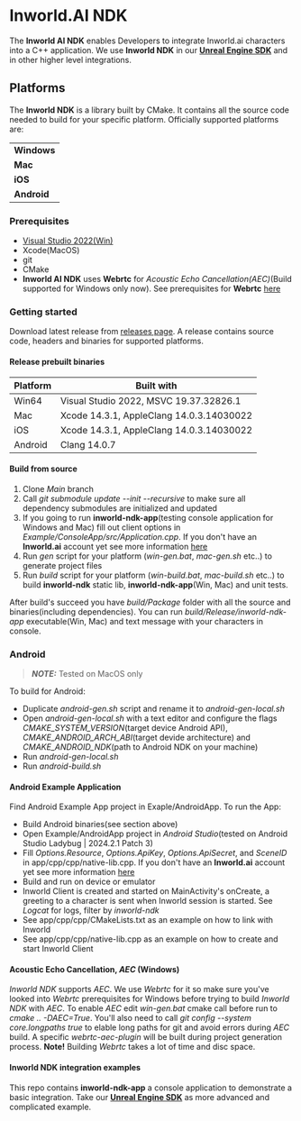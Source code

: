 # Inworld.AI NDK

The **Inworld AI NDK** enables Developers to integrate Inworld.ai characters into a C++ application. We use **Inworld NDK** in our [**Unreal Engine SDK**](https://docs.inworld.ai/docs/tutorial-integrations/unreal-engine/) and in other higher level integrations. 

## Platforms

The **Inworld NDK** is a library built by CMake. It contains all the source code needed to build for your specific platform. Officially supported platforms are:

<table>
  <tr>
    <td><b>Windows</b></td>
  </tr>
  <tr>
    <td><b>Mac</b></td>
  </tr>
  <tr>
    <td><b>iOS</b></td>
  </tr>
  <tr>
    <td><b>Android</b></td>
  </tr>
</table>

### Prerequisites

- [Visual Studio 2022(Win)](https://docs.inworld.ai/docs/tutorial-integrations/unreal-engine/getting-started/#installing-visual-studio)
- Xcode(MacOS)
- git
- CMake
- **Inworld AI NDK** uses **Webrtc** for *Acoustic Echo Cancellation(AEC)*(Build supported for Windows only now). See prerequisites for **Webrtc** [here](https://webrtc.github.io/webrtc-org/native-code/development/prerequisite-sw/)

### Getting started

Download latest release from [releases page](https://github.com/inworld-ai/inworld-ndk/releases). A release contains source code, headers and binaries for supported platforms.

#### Release prebuilt binaries

| Platform    | Built with                                |
| ----------- | --------                                  |
| Win64       | Visual Studio 2022, MSVC 19.37.32826.1    |
| Mac         | Xcode 14.3.1, AppleClang 14.0.3.14030022  |
| iOS         | Xcode 14.3.1, AppleClang 14.0.3.14030022  |
| Android     | Clang 14.0.7                              |

#### Build from source

1. Clone *Main* branch
2. Call *git submodule update --init --recursive* to make sure all dependency submodules are initialized and updated
3. If you going to run **inworld-ndk-app**(testing console application for Windows and Mac) fill out client options in *Example/ConsoleApp/src/Application.cpp*. If you don't have an **Inworld.ai** account yet see more information [here](https://docs.inworld.ai/docs/intro)
4. Run *gen* script for your platform (*win-gen.bat*, *mac-gen.sh* etc..) to generate project files
5. Run *build* script for your platform (*win-build.bat*, *mac-build.sh* etc..) to build **inworld-ndk** static lib, **inworld-ndk-app**(Win, Mac) and unit tests.

After build's succeed you have *build/Package* folder with all the source and binaries(including dependencies). You can run *build/Release/inworld-ndk-app* executable(Win, Mac) and text message with your characters in console.

### Android

> **_NOTE:_**  Tested on MacOS only

To build for Android: 
- Duplicate *android-gen.sh* script and rename it to *android-gen-local.sh*
- Open *android-gen-local.sh* with a text editor and configure the flags *CMAKE_SYSTEM_VERSION*(target device Android API), *CMAKE_ANDROID_ARCH_ABI*(target devide architecture) and *CMAKE_ANDROID_NDK*(path to Android NDK on your machine)
- Run *android-gen-local.sh*
- Run *android-build.sh*

#### Android Example Application

Find Android Example App project in Exaple/AndroidApp. To run the App:
- Build Android binaries(see section above)
- Open Example/AndroidApp project in *Android Studio*(tested on Android Studio Ladybug | 2024.2.1 Patch 3)
- Fill *Options.Resource*, *Options.ApiKey*, *Options.ApiSecret*, and *SceneID* in app/cpp/cpp/native-lib.cpp. If you don't have an **Inworld.ai** account yet see more information [here](https://docs.inworld.ai/docs/intro)
- Build and run on device or emulator
- Inworld Client is created and started on MainActivity's onCreate, a greeting to a character is sent when Inworld session is started. See *Logcat* for logs, filter by *inworld-ndk*
- See app/cpp/cpp/CMakeLists.txt as an example on how to link with Inworld
- See app/cpp/cpp/native-lib.cpp as an example on how to create and start Inworld Client

#### Acoustic Echo Cancellation, *AEC* (Windows)

*Inworld NDK* supports *AEC*. We use *Webrtc* for it so make sure you've looked into *Webrtc* prerequisites for Windows before trying to build *Inworld NDK* with *AEC*. To enable *AEC* edit *win-gen.bat* cmake call before run to *cmake .. -DAEC=True*. You'll also need to call *git config --system core.longpaths true* to elable long paths for git and avoid errors during *AEC* build. A specific *webrtc-aec-plugin* will be built during project generation process. **Note!** Building *Webrtc* takes a lot of time and disc space.

#### Inworld NDK integration examples

This repo contains **inworld-ndk-app** a console application to demonstrate a basic integration. Take our [**Unreal Engine SDK**](https://docs.inworld.ai/docs/tutorial-integrations/unreal-engine/) as more advanced and complicated example.
